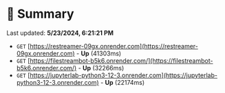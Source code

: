 # 📖 Summary
Last updated: **5/23/2024, 6:21:21 PM**

- `GET` [https://restreamer-09gx.onrender.com](https://restreamer-09gx.onrender.com) - **Up** (41303ms)
- `GET` [https://filestreambot-b5k6.onrender.com/](https://filestreambot-b5k6.onrender.com/) - **Up** (32266ms)
- `GET` [https://jupyterlab-python3-12-3.onrender.com](https://jupyterlab-python3-12-3.onrender.com) - **Up** (22174ms)
